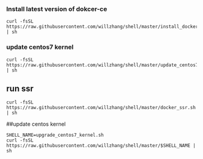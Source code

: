 ### Install latest version of dokcer-ce
```
curl -fsSL https://raw.githubusercontent.com/willzhang/shell/master/install_docker.sh | sh
```


### update centos7 kernel
```
curl -fsSL https://raw.githubusercontent.com/willzhang/shell/master/update_centos7_kernel.sh | sh
```

## run ssr
```
curl -fsSL https://raw.githubusercontent.com/willzhang/shell/master/docker_ssr.sh | sh
```


##update centos kernel
```
SHELL_NAME=upgrade_centos7_kernel.sh
curl -fsSL https://raw.githubusercontent.com/willzhang/shell/master/$SHELL_NAME | sh
```
